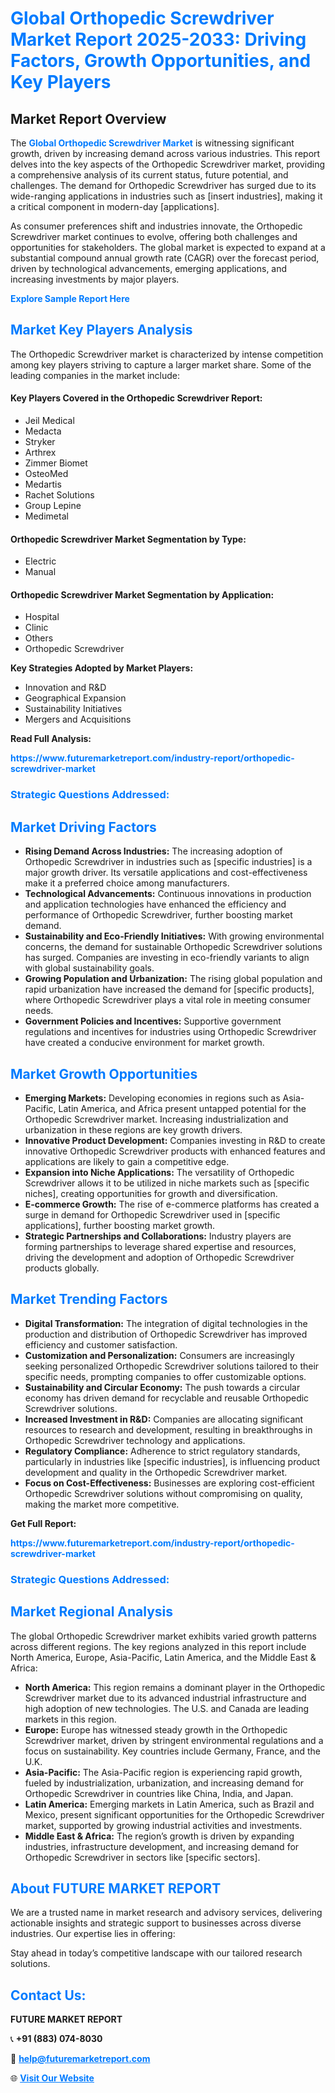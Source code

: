 <h1 style="color: #007BFF;">Global Orthopedic Screwdriver Market Report 2025-2033: Driving Factors, Growth Opportunities, and Key Players</h1>

<section id="overview">
<h2>Market Report Overview</h2>
<p>The <a href="https://www.futuremarketreport.com/industry-report/orthopedic-screwdriver-market" style="color: #007BFF; text-decoration: none;"><strong>Global Orthopedic Screwdriver Market</strong></a> is witnessing significant growth, driven by increasing demand across various industries. This report delves into the key aspects of the Orthopedic Screwdriver market, providing a comprehensive analysis of its current status, future potential, and challenges. The demand for Orthopedic Screwdriver has surged due to its wide-ranging applications in industries such as [insert industries], making it a critical component in modern-day [applications].</p>
<p>As consumer preferences shift and industries innovate, the Orthopedic Screwdriver market continues to evolve, offering both challenges and opportunities for stakeholders. The global market is expected to expand at a substantial compound annual growth rate (CAGR) over the forecast period, driven by technological advancements, emerging applications, and increasing investments by major players.</p>
</section>

<section id="overview">
<p><a href="https://www.futuremarketreport.com/request-sample/reportId=123908" style="color: #007BFF; text-decoration: none;"><strong>Explore Sample Report Here</strong></a></p>
</section>

<section id="key-players">
<h2 style="color: #007BFF;">Market Key Players Analysis</h2>
<p>The Orthopedic Screwdriver market is characterized by intense competition among key players striving to capture a larger market share. Some of the leading companies in the market include:</p>
<h4>Key Players Covered in the Orthopedic Screwdriver Report:</h4>
<ul><li>Jeil Medical</li><li>Medacta</li><li>Stryker</li><li>Arthrex</li><li>Zimmer Biomet</li><li>OsteoMed</li><li>Medartis</li><li>Rachet Solutions</li><li>Group Lepine</li><li>Medimetal</li></ul>
<h4>Orthopedic Screwdriver Market Segmentation by Type:</h4>
<ul><li>Electric</li><li>Manual</li></ul>

<h4>Orthopedic Screwdriver Market Segmentation by Application:</h4>
<ul><li>Hospital</li><li>Clinic</li><li>Others</li><li>Orthopedic Screwdriver</li></ul>
<p><strong>Key Strategies Adopted by Market Players:</strong></p>
<ul>
<li>Innovation and R&D</li>
<li>Geographical Expansion</li>
<li>Sustainability Initiatives</li>
<li>Mergers and Acquisitions</li>
</ul>
</section>

<section>
<p><strong>Read Full Analysis: </strong></p><a href="https://www.futuremarketreport.com/industry-report/orthopedic-screwdriver-market" style="color: #007BFF; text-decoration: none;"><strong>https://www.futuremarketreport.com/industry-report/orthopedic-screwdriver-market</strong></a>
<h3 style="color: #007BFF;">Strategic Questions Addressed:</h3>
</section>

<section id="driving-factors">
<h2 style="color: #007BFF;">Market Driving Factors</h2>
<ul>
<li><strong>Rising Demand Across Industries:</strong> The increasing adoption of Orthopedic Screwdriver in industries such as [specific industries] is a major growth driver. Its versatile applications and cost-effectiveness make it a preferred choice among manufacturers.</li>
<li><strong>Technological Advancements:</strong> Continuous innovations in production and application technologies have enhanced the efficiency and performance of Orthopedic Screwdriver, further boosting market demand.</li>
<li><strong>Sustainability and Eco-Friendly Initiatives:</strong> With growing environmental concerns, the demand for sustainable Orthopedic Screwdriver solutions has surged. Companies are investing in eco-friendly variants to align with global sustainability goals.</li>
<li><strong>Growing Population and Urbanization:</strong> The rising global population and rapid urbanization have increased the demand for [specific products], where Orthopedic Screwdriver plays a vital role in meeting consumer needs.</li>
<li><strong>Government Policies and Incentives:</strong> Supportive government regulations and incentives for industries using Orthopedic Screwdriver have created a conducive environment for market growth.</li>
</ul>
</section>

<section id="growth-opportunities">
<h2 style="color: #007BFF;">Market Growth Opportunities</h2>
<ul>
<li><strong>Emerging Markets:</strong> Developing economies in regions such as Asia-Pacific, Latin America, and Africa present untapped potential for the Orthopedic Screwdriver market. Increasing industrialization and urbanization in these regions are key growth drivers.</li>
<li><strong>Innovative Product Development:</strong> Companies investing in R&D to create innovative Orthopedic Screwdriver products with enhanced features and applications are likely to gain a competitive edge.</li>
<li><strong>Expansion into Niche Applications:</strong> The versatility of Orthopedic Screwdriver allows it to be utilized in niche markets such as [specific niches], creating opportunities for growth and diversification.</li>
<li><strong>E-commerce Growth:</strong> The rise of e-commerce platforms has created a surge in demand for Orthopedic Screwdriver used in [specific applications], further boosting market growth.</li>
<li><strong>Strategic Partnerships and Collaborations:</strong> Industry players are forming partnerships to leverage shared expertise and resources, driving the development and adoption of Orthopedic Screwdriver products globally.</li>
</ul>
</section>

<section id="trending-factors">
<h2 style="color: #007BFF;">Market Trending Factors</h2>
<ul>
<li><strong>Digital Transformation:</strong> The integration of digital technologies in the production and distribution of Orthopedic Screwdriver has improved efficiency and customer satisfaction.</li>
<li><strong>Customization and Personalization:</strong> Consumers are increasingly seeking personalized Orthopedic Screwdriver solutions tailored to their specific needs, prompting companies to offer customizable options.</li>
<li><strong>Sustainability and Circular Economy:</strong> The push towards a circular economy has driven demand for recyclable and reusable Orthopedic Screwdriver solutions.</li>
<li><strong>Increased Investment in R&D:</strong> Companies are allocating significant resources to research and development, resulting in breakthroughs in Orthopedic Screwdriver technology and applications.</li>
<li><strong>Regulatory Compliance:</strong> Adherence to strict regulatory standards, particularly in industries like [specific industries], is influencing product development and quality in the Orthopedic Screwdriver market.</li>
<li><strong>Focus on Cost-Effectiveness:</strong> Businesses are exploring cost-efficient Orthopedic Screwdriver solutions without compromising on quality, making the market more competitive.</li>
</ul>
</section>

<section>
<p><strong>Get Full Report: </strong></p><a href="https://www.futuremarketreport.com/industry-report/orthopedic-screwdriver-market" style="color: #007BFF; text-decoration: none;"><strong>https://www.futuremarketreport.com/industry-report/orthopedic-screwdriver-market</strong></a>
<h3 style="color: #007BFF;">Strategic Questions Addressed:</h3>
</section>


<section id="regional-analysis">
<h2 style="color: #007BFF;">Market Regional Analysis</h2>
<p>The global Orthopedic Screwdriver market exhibits varied growth patterns across different regions. The key regions analyzed in this report include North America, Europe, Asia-Pacific, Latin America, and the Middle East & Africa:</p>
<ul>
<li><strong>North America:</strong> This region remains a dominant player in the Orthopedic Screwdriver market due to its advanced industrial infrastructure and high adoption of new technologies. The U.S. and Canada are leading markets in this region.</li>
<li><strong>Europe:</strong> Europe has witnessed steady growth in the Orthopedic Screwdriver market, driven by stringent environmental regulations and a focus on sustainability. Key countries include Germany, France, and the U.K.</li>
<li><strong>Asia-Pacific:</strong> The Asia-Pacific region is experiencing rapid growth, fueled by industrialization, urbanization, and increasing demand for Orthopedic Screwdriver in countries like China, India, and Japan.</li>
<li><strong>Latin America:</strong> Emerging markets in Latin America, such as Brazil and Mexico, present significant opportunities for the Orthopedic Screwdriver market, supported by growing industrial activities and investments.</li>
<li><strong>Middle East & Africa:</strong> The region’s growth is driven by expanding industries, infrastructure development, and increasing demand for Orthopedic Screwdriver in sectors like [specific sectors].</li>
</ul>
</section>

<footer>
<h2 style="color: #007BFF;">About FUTURE MARKET REPORT</h2>
<p>We are a trusted name in market research and advisory services, delivering actionable insights and strategic support to businesses across diverse industries. Our expertise lies in offering:</p>

<p>Stay ahead in today’s competitive landscape with our tailored research solutions.</p>

<h2 style="color: #007BFF;">Contact Us:</h2>
<p><strong>FUTURE MARKET REPORT</strong></p>
<p>📞 <strong>+91 (883) 074-8030</strong></p>
<p>📧 <strong><a href="mailto:help@futuremarketreport.com" style="color: #007BFF;">help@futuremarketreport.com</a></strong></p>
<p>🌐 <strong><a href="https://www.futuremarketreport.com/" style="color: #007BFF;">Visit Our Website</a></strong></p>
</footer>
